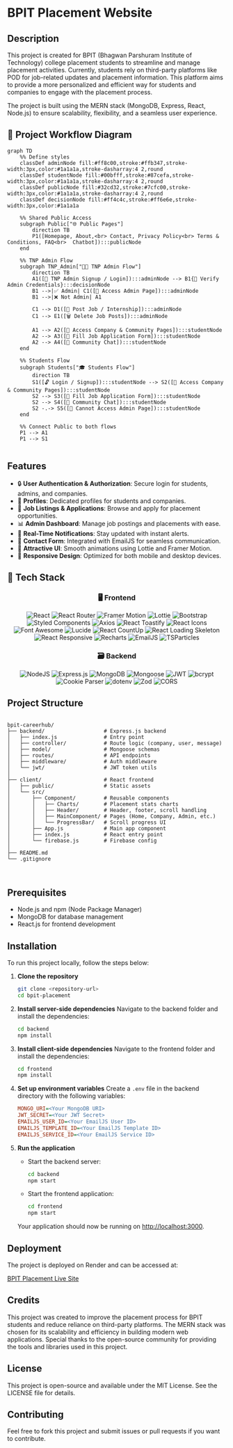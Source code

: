 # BPIT Placement Website

## Description
This project is created for BPIT (Bhagwan Parshuram Institute of Technology) college placement students to streamline and manage placement activities. Currently, students rely on third-party platforms like POD for job-related updates and placement information. This platform aims to provide a more personalized and efficient way for students and companies to engage with the placement process.

The project is built using the MERN stack (MongoDB, Express, React, Node.js) to ensure scalability, flexibility, and a seamless user experience.

## 🚀 Project Workflow Diagram
```mermaid
graph TD
    %% Define styles
    classDef adminNode fill:#ff8c00,stroke:#ffb347,stroke-width:3px,color:#1a1a1a,stroke-dasharray:4 2,round
    classDef studentNode fill:#00bfff,stroke:#87cefa,stroke-width:3px,color:#1a1a1a,stroke-dasharray:4 2,round
    classDef publicNode fill:#32cd32,stroke:#7cfc00,stroke-width:3px,color:#1a1a1a,stroke-dasharray:4 2,round
    classDef decisionNode fill:#ff4c4c,stroke:#ff6e6e,stroke-width:3px,color:#1a1a1a

    %% Shared Public Access
    subgraph Public["🌐 Public Pages"]
        direction TB
        P1([Homepage, About,<br> Contact, Privacy Policy<br> Terms & Conditions, FAQ<br>  Chatbot]):::publicNode
    end

    %% TNP Admin Flow
    subgraph TNP_Admin["👨‍💼 TNP Admin Flow"]
        direction TB
        A1([📝 TNP Admin Signup / Login]):::adminNode --> B1{🔐 Verify Admin Credentials}:::decisionNode
        B1 -->|✅ Admin| C1([📂 Access Admin Page]):::adminNode
        B1 -->|❌ Not Admin| A1

        C1 --> D1([📢 Post Job / Internship]):::adminNode
        C1 --> E1([🗑️ Delete Job Posts]):::adminNode

        A1 --> A2([🏢 Access Company & Community Pages]):::studentNode
        A2 --> A3([📝 Fill Job Application Form]):::studentNode
        A2 --> A4([💬 Community Chat]):::studentNode
    end

    %% Students Flow
    subgraph Students["🎓 Students Flow"]
        direction TB
        S1([🔓 Login / Signup]):::studentNode --> S2([🏢 Access Company & Community Pages]):::studentNode
        S2 --> S3([📝 Fill Job Application Form]):::studentNode
        S2 --> S4([💬 Community Chat]):::studentNode
        S2 -.-> S5([🚫 Cannot Access Admin Page]):::studentNode
    end

    %% Connect Public to both flows
    P1 --> A1
    P1 --> S1


```

## Features
- 🔒 **User Authentication & Authorization**: Secure login for students, admins, and companies.
- 👤 **Profiles**: Dedicated profiles for students and companies.
- 💼 **Job Listings & Applications**: Browse and apply for placement opportunities.
- 📊 **Admin Dashboard**: Manage job postings and placements with ease.
- 🔔 **Real-Time Notifications**: Stay updated with instant alerts.
- 📧 **Contact Form**: Integrated with EmailJS for seamless communication.
- 🎨 **Attractive UI**: Smooth animations using Lottie and Framer Motion.
- 📱 **Responsive Design**: Optimized for both mobile and desktop devices.

## 🧰 Tech Stack

<div align="center">

### 🖥️ Frontend

![React](https://img.shields.io/badge/react-%2320232a.svg?style=for-the-badge&logo=react&logoColor=%2361DAFB)
![React Router](https://img.shields.io/badge/React_Router-CA4245?style=for-the-badge&logo=react-router&logoColor=white)
![Framer Motion](https://img.shields.io/badge/Framer_Motion-%23000000.svg?style=for-the-badge&logo=framer&logoColor=white)
![Lottie](https://img.shields.io/badge/Lottie-%23FF4F4F.svg?style=for-the-badge&logo=lottie&logoColor=white)
![Bootstrap](https://img.shields.io/badge/bootstrap-%238511FA.svg?style=for-the-badge&logo=bootstrap&logoColor=white)
![Styled Components](https://img.shields.io/badge/styled--components-DB7093?style=for-the-badge&logo=styled-components&logoColor=white)
![Axios](https://img.shields.io/badge/Axios-%235A29E4.svg?style=for-the-badge&logo=axios&logoColor=white)
![React Toastify](https://img.shields.io/badge/React_Toastify-%23FFCA28.svg?style=for-the-badge&logo=react&logoColor=black)
![React Icons](https://img.shields.io/badge/React_Icons-%23000000.svg?style=for-the-badge&logo=react&logoColor=white)
![Font Awesome](https://img.shields.io/badge/Font_Awesome-%23539E43.svg?style=for-the-badge&logo=font-awesome&logoColor=white)
![Lucide](https://img.shields.io/badge/Lucide-%23000000.svg?style=for-the-badge&logo=lucide&logoColor=white)
![React CountUp](https://img.shields.io/badge/React_CountUp-%234B9E98.svg?style=for-the-badge&logo=react&logoColor=white)
![React Loading Skeleton](https://img.shields.io/badge/React_Loading_Skeleton-%23D3D3D3.svg?style=for-the-badge&logo=react&logoColor=black)
![React Responsive](https://img.shields.io/badge/React_Responsive-%2361DAFB.svg?style=for-the-badge&logo=react&logoColor=black)
![Recharts](https://img.shields.io/badge/Recharts-%230081CB.svg?style=for-the-badge&logo=recharts&logoColor=white)
![EmailJS](https://img.shields.io/badge/EmailJS-%23D4A05A.svg?style=for-the-badge&logo=email&logoColor=white)
![TSParticles](https://img.shields.io/badge/TSParticles-%23000000.svg?style=for-the-badge&logo=tsParticles&logoColor=white)

</div>

<div align="center">

### 🗃️ Backend

![NodeJS](https://img.shields.io/badge/node.js-6DA55F?style=for-the-badge&logo=node.js&logoColor=white)
![Express.js](https://img.shields.io/badge/express.js-%23404d59.svg?style=for-the-badge&logo=express&logoColor=%2361DAFB)
![MongoDB](https://img.shields.io/badge/MongoDB-%234ea94b.svg?style=for-the-badge&logo=mongodb&logoColor=white)
![Mongoose](https://img.shields.io/badge/Mongoose-%23880000.svg?style=for-the-badge&logo=mongoose&logoColor=white)
![JWT](https://img.shields.io/badge/JWT-%23000000.svg?style=for-the-badge&logo=json-web-tokens&logoColor=white)
![bcrypt](https://img.shields.io/badge/bcrypt-%232E8B57.svg?style=for-the-badge&logo=security&logoColor=white)
![Cookie Parser](https://img.shields.io/badge/Cookie_Parser-%23000000.svg?style=for-the-badge&logo=node.js&logoColor=white)
![dotenv](https://img.shields.io/badge/dotenv-%23ECD53F.svg?style=for-the-badge&logo=dotenv&logoColor=black)
![Zod](https://img.shields.io/badge/Zod-%233068B7.svg?style=for-the-badge&logo=zod&logoColor=white)
![CORS](https://img.shields.io/badge/CORS-%23000000.svg?style=for-the-badge&logo=security&logoColor=white)

</div>

<h2>Project Structure</h2>
<pre><code>
bpit-careerhub/
├── backend/                   # Express.js backend
│   ├── index.js               # Entry point
│   ├── controller/            # Route logic (company, user, message)
│   ├── model/                 # Mongoose schemas
│   ├── routes/                # API endpoints
│   ├── middleware/            # Auth middleware
│   └── jwt/                   # JWT token utils
│
├── client/                    # React frontend
│   ├── public/                # Static assets
│   └── src/
│       ├── Component/         # Reusable components
│       │   ├── Charts/        # Placement stats charts
│       │   ├── Header/        # Header, footer, scroll handling
│       │   ├── MainComponent/ # Pages (Home, Company, Admin, etc.)
│       │   └── ProgressBar/   # Scroll progress UI
│       ├── App.js             # Main app component
│       ├── index.js           # React entry point
│       └── firebase.js        # Firebase config
│
├── README.md
└── .gitignore


</code></pre>


## Prerequisites
- Node.js and npm (Node Package Manager)
- MongoDB for database management
- React.js for frontend development

## Installation
To run this project locally, follow the steps below:

1. **Clone the repository**
    ```bash
    git clone <repository-url>
    cd bpit-placement
    ```

2. **Install server-side dependencies**
    Navigate to the backend folder and install the dependencies:
    ```bash
    cd backend
    npm install
    ```

3. **Install client-side dependencies**
    Navigate to the frontend folder and install the dependencies:
    ```bash
    cd frontend
    npm install
    ```

4. **Set up environment variables**
    Create a `.env` file in the backend directory with the following variables:
    ```ini
    MONGO_URI=<Your MongoDB URI>
    JWT_SECRET=<Your JWT Secret>
    EMAILJS_USER_ID=<Your EmailJS User ID>
    EMAILJS_TEMPLATE_ID=<Your EmailJS Template ID>
    EMAILJS_SERVICE_ID=<Your EmailJS Service ID>
    ```

5. **Run the application**
    - Start the backend server:
      ```bash
      cd backend
      npm start
      ```
    - Start the frontend application:
      ```bash
      cd frontend
      npm start
      ```
    Your application should now be running on [http://localhost:3000](http://localhost:3000).

## Deployment
The project is deployed on Render and can be accessed at:

[BPIT Placement Live Site](https://bpit-careerhub.onrender.com)


## Credits
This project was created to improve the placement process for BPIT students and reduce reliance on third-party platforms. The MERN stack was chosen for its scalability and efficiency in building modern web applications. Special thanks to the open-source community for providing the tools and libraries used in this project.

## License
This project is open-source and available under the MIT License. See the LICENSE file for details.

## Contributing
Feel free to fork this project and submit issues or pull requests if you want to contribute.

